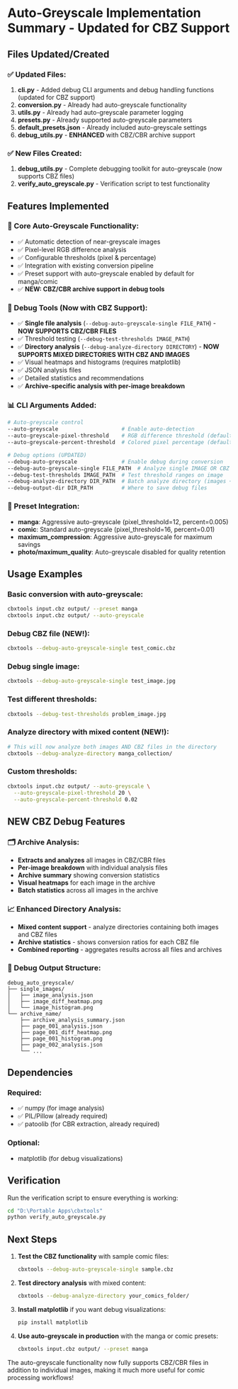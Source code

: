 # Auto-Greyscale Implementation Summary - Updated for CBZ Support

## Files Updated/Created

### ✅ Updated Files:
1. **cli.py** - Added debug CLI arguments and debug handling functions (updated for CBZ support)
2. **conversion.py** - Already had auto-greyscale functionality
3. **utils.py** - Already had auto-greyscale parameter logging
4. **presets.py** - Already supported auto-greyscale parameters
5. **default_presets.json** - Already included auto-greyscale settings
6. **debug_utils.py** - **ENHANCED** with CBZ/CBR archive support

### ✅ New Files Created:
1. **debug_utils.py** - Complete debugging toolkit for auto-greyscale (now supports CBZ files)
2. **verify_auto_greyscale.py** - Verification script to test functionality

## Features Implemented

### 🎯 Core Auto-Greyscale Functionality:
- ✅ Automatic detection of near-greyscale images
- ✅ Pixel-level RGB difference analysis
- ✅ Configurable thresholds (pixel & percentage)
- ✅ Integration with existing conversion pipeline
- ✅ Preset support with auto-greyscale enabled by default for manga/comic
- ✅ **NEW: CBZ/CBR archive support in debug tools**

### 🔧 Debug Tools (Now with CBZ Support):
- ✅ **Single file analysis** (`--debug-auto-greyscale-single FILE_PATH`) - **NOW SUPPORTS CBZ/CBR FILES**
- ✅ Threshold testing (`--debug-test-thresholds IMAGE_PATH`) 
- ✅ **Directory analysis** (`--debug-analyze-directory DIRECTORY`) - **NOW SUPPORTS MIXED DIRECTORIES WITH CBZ AND IMAGES**
- ✅ Visual heatmaps and histograms (requires matplotlib)
- ✅ JSON analysis files
- ✅ Detailed statistics and recommendations
- ✅ **Archive-specific analysis with per-image breakdown**

### 📊 CLI Arguments Added:
```bash
# Auto-greyscale control
--auto-greyscale                    # Enable auto-detection
--auto-greyscale-pixel-threshold    # RGB difference threshold (default: 16)
--auto-greyscale-percent-threshold  # Colored pixel percentage (default: 0.01)

# Debug options (UPDATED)
--debug-auto-greyscale              # Enable debug during conversion
--debug-auto-greyscale-single FILE_PATH  # Analyze single IMAGE OR CBZ file and exit
--debug-test-thresholds IMAGE_PATH  # Test threshold ranges on image
--debug-analyze-directory DIR_PATH  # Batch analyze directory (images + CBZ files)
--debug-output-dir DIR_PATH         # Where to save debug files
```

### 🎨 Preset Integration:
- **manga**: Aggressive auto-greyscale (pixel_threshold=12, percent=0.005)
- **comic**: Standard auto-greyscale (pixel_threshold=16, percent=0.01) 
- **maximum_compression**: Aggressive auto-greyscale for maximum savings
- **photo/maximum_quality**: Auto-greyscale disabled for quality retention

## Usage Examples

### Basic conversion with auto-greyscale:
```bash
cbxtools input.cbz output/ --preset manga
cbxtools input.cbz output/ --auto-greyscale
```

### Debug CBZ file (NEW!):
```bash
cbxtools --debug-auto-greyscale-single test_comic.cbz
```

### Debug single image:
```bash
cbxtools --debug-auto-greyscale-single test_image.jpg
```

### Test different thresholds:
```bash
cbxtools --debug-test-thresholds problem_image.jpg
```

### Analyze directory with mixed content (NEW!):
```bash
# This will now analyze both images AND CBZ files in the directory
cbxtools --debug-analyze-directory manga_collection/
```

### Custom thresholds:
```bash
cbxtools input.cbz output/ --auto-greyscale \
  --auto-greyscale-pixel-threshold 20 \
  --auto-greyscale-percent-threshold 0.02
```

## NEW CBZ Debug Features

### 🗂️ Archive Analysis:
- **Extracts and analyzes** all images in CBZ/CBR files
- **Per-image breakdown** with individual analysis files
- **Archive summary** showing conversion statistics
- **Visual heatmaps** for each image in the archive
- **Batch statistics** across all images in the archive

### 📈 Enhanced Directory Analysis:
- **Mixed content support** - analyze directories containing both images and CBZ files
- **Archive statistics** - shows conversion ratios for each CBZ file
- **Combined reporting** - aggregates results across all files and archives

### 📁 Debug Output Structure:
```
debug_auto_greyscale/
├── single_images/
│   ├── image_analysis.json
│   ├── image_diff_heatmap.png
│   └── image_histogram.png
└── archive_name/
    ├── archive_analysis_summary.json
    ├── page_001_analysis.json
    ├── page_001_diff_heatmap.png
    ├── page_001_histogram.png
    ├── page_002_analysis.json
    └── ...
```

## Dependencies

### Required:
- ✅ numpy (for image analysis)
- ✅ PIL/Pillow (already required)
- ✅ patoolib (for CBR extraction, already required)

### Optional:
- matplotlib (for debug visualizations)

## Verification

Run the verification script to ensure everything is working:
```bash
cd "D:\Portable Apps\cbxtools"
python verify_auto_greyscale.py
```

## Next Steps

1. **Test the CBZ functionality** with sample comic files:
   ```bash
   cbxtools --debug-auto-greyscale-single sample.cbz
   ```

2. **Test directory analysis** with mixed content:
   ```bash
   cbxtools --debug-analyze-directory your_comics_folder/
   ```

3. **Install matplotlib** if you want debug visualizations:
   ```bash
   pip install matplotlib
   ```

4. **Use auto-greyscale in production** with the manga or comic presets:
   ```bash
   cbxtools input.cbz output/ --preset manga
   ```

The auto-greyscale functionality now fully supports CBZ/CBR files in addition to individual images, making it much more useful for comic processing workflows!
